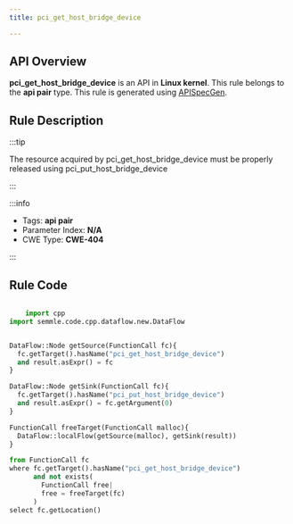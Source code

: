 ```yaml
---
title: pci_get_host_bridge_device

---
```



## API Overview
**pci_get_host_bridge_device** is an API in **Linux kernel**. This rule belongs to the **api pair** type. This rule is generated using [APISpecGen](../../tools/APISpecGen).
## Rule Description

:::tip

The resource acquired by pci_get_host_bridge_device must be properly released using pci_put_host_bridge_device

:::

:::info

- Tags: **api pair**
- Parameter Index: **N/A**
- CWE Type: **CWE-404**

:::

## Rule Code
```python

    import cpp
import semmle.code.cpp.dataflow.new.DataFlow


DataFlow::Node getSource(FunctionCall fc){
  fc.getTarget().hasName("pci_get_host_bridge_device")
  and result.asExpr() = fc
}

DataFlow::Node getSink(FunctionCall fc){
  fc.getTarget().hasName("pci_put_host_bridge_device")
  and result.asExpr() = fc.getArgument(0)
}

FunctionCall freeTarget(FunctionCall malloc){
  DataFlow::localFlow(getSource(malloc), getSink(result))
}

from FunctionCall fc
where fc.getTarget().hasName("pci_get_host_bridge_device")
      and not exists(
        FunctionCall free| 
        free = freeTarget(fc)
      )
select fc.getLocation()

    
```